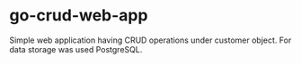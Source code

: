 # go-crud-web-app

Simple web application having CRUD operations under customer object.
For data storage was used PostgreSQL.
